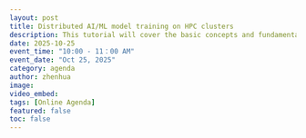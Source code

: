 ```yaml
---
layout: post
title: Distributed AI/ML model training on HPC clusters
description: This tutorial will cover the basic concepts and fundamentals of High Performance Computing (HPC), Artificial Intelligence (AI), why HPC is important for AI, and distributed training strategies with a focus on PyTorch Distributed Data Parallel (DDP). Through handson exercises, participants will learn step by step how to scale training from a single GPU to multiple GPUs on a single node, and finally extending to multi-node distributed environment.
date: 2025-10-25
event_time: "10:00 - 11：00 AM"        
event_date: "Oct 25, 2025"
category: agenda
author: zhenhua
image:
video_embed:
tags: [Online Agenda]
featured: false
toc: false
---
```


